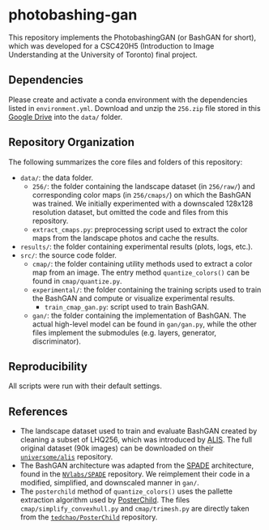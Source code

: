 # photobashing-gan

This repository implements the PhotobashingGAN (or BashGAN for short), which
was developed for a CSC420H5 (Introduction to Image Understanding at the
University of Toronto)
final project.

## Dependencies

Please create and activate a conda environment with the dependencies listed in
`environment.yml`. Download and unzip the `256.zip` file stored in this
[Google Drive](https://drive.google.com/drive/folders/1U4dqQp5qig_o1J20ckxHBzEvwiYnBE9p?usp=sharing)
into the `data/` folder.

## Repository Organization

The following summarizes the core files and folders of this repository:

- `data/`: the data folder.
    - `256/`: the folder containing the landscape dataset (in `256/raw/`) and
      corresponding color maps (in `256/cmaps/`) on which the BashGAN was
      trained. We initially experimented with a downscaled 128x128 resolution
      dataset, but omitted the code and files from this repository.
    - `extract_cmaps.py`: preprocessing script used to extract the color maps
      from the landscape photos and cache the results.
- `results/`: the folder containing experimental results (plots, logs, etc.).
- `src/`: the source code folder.
    - `cmap/`: the folder containing utility methods used to extract a color
      map from an image. The entry method `quantize_colors()` can be found
      in `cmap/quantize.py`.
    - `experimental/`: the folder containing the training scripts used to train
      the BashGAN and compute or visualize experimental results.
        - `train_cmap_gan.py`: script used to train BashGAN.
    - `gan/`: the folder containing the implementation of BashGAN. The actual
      high-level model can be found in `gan/gan.py`, while the other files
      implement the submodules (e.g. layers, generator, discriminator).

## Reproducibility

All scripts were run with their default settings.

## References

- The landscape dataset used to train and evaluate BashGAN created by cleaning
  a subset of LHQ256, which was introduced
  by [ALIS](https://universome.github.io/alis). The full original dataset (90k
  images) can be downloaded on their
  [`universome/alis`](https://github.com/universome/alis) repository.
- The BashGAN architecture was adapted from
  the [SPADE](https://arxiv.org/abs/1903.07291) architecture, found in
  the [`NVlabs/SPADE`](https://github.com/NVlabs/SPADE) repository. We
  reimplement their code in a modified, simplified, and downscaled manner
  in `gan/`.
- The `posterchild` method of `quantize_colors()` uses the pallette extraction
  algorithm used by [PosterChild](https://cragl.cs.gmu.edu/posterchild/). The
  files `cmap/simplify_convexhull.py` and `cmap/trimesh.py` are directly taken
  from the [`tedchao/PosterChild`](https://github.com/tedchao/PosterChild)
  repository.
